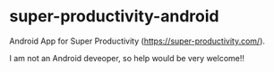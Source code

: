 # super-productivity-android
Android App for Super Productivity (https://super-productivity.com/). 

I am not an Android deveoper, so help would be very welcome!!
